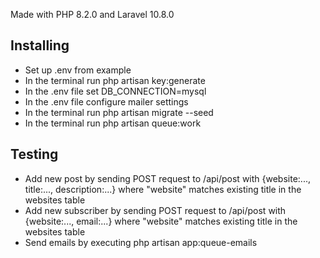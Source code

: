 Made with PHP 8.2.0 and Laravel 10.8.0

## Installing

- Set up .env from example
- In the terminal run php artisan key:generate
- In the .env file set DB_CONNECTION=mysql
- In the .env file configure mailer settings
- In the terminal run php artisan migrate --seed
- In the terminal run php artisan queue:work

## Testing

- Add new post by sending POST request to /api/post with {website:..., title:..., description:...} where "website" matches existing title in the websites table
- Add new subscriber by sending POST request to /api/post with {website:..., email:...} where "website" matches existing title in the websites table
- Send emails by executing php artisan app:queue-emails
